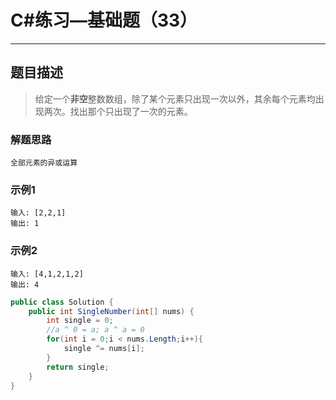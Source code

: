 #  C#练习—基础题（33）

***
##  题目描述
> 给定一个**非空**整数数组，除了某个元素只出现一次以外，其余每个元素均出现两次。找出那个只出现了一次的元素。

### 解题思路
```
全部元素的异或运算
```
### 示例1
```
输入: [2,2,1]
输出: 1
```
### 示例2
```
输入: [4,1,2,1,2]
输出: 4
```
```C#
public class Solution {
    public int SingleNumber(int[] nums) {
        int single = 0;
        //a ^ 0 = a; a ^ a = 0
        for(int i = 0;i < nums.Length;i++){
            single ^= nums[i];
        }
        return single;
    }
}
```

